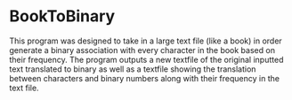 # BookToBinary

This program was designed to take in a large text file (like a book) in order generate a binary association with every character in the book based on their frequency. The program outputs a new textfile of the original inputted text translated to binary as well as a textfile showing the translation between characters and binary numbers along with their frequency in the text file.
